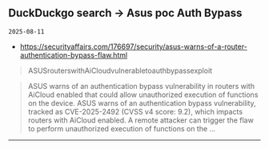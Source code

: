 ## DuckDuckgo search -> Asus poc Auth Bypass
`2025-08-11`

* https://securityaffairs.com/176697/security/asus-warns-of-a-router-authentication-bypass-flaw.html

<blockquote>
 ASUSrouterswithAiCloudvulnerabletoauthbypassexploit
</blockquote>
<blockquote>
ASUS warns of an authentication bypass vulnerability in routers with AiCloud enabled that could allow unauthorized execution of functions on the device. ASUS warns of an authentication bypass vulnerability, tracked as CVE-2025-2492 (CVSS v4 score: 9.2), which impacts routers with AiCloud enabled. A remote attacker can trigger the flaw to perform unauthorized execution of functions on the ...
</blockquote>

---

